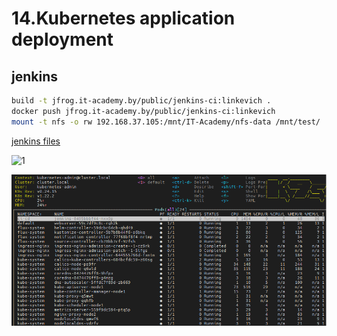 # 14.Kubernetes application deployment

## jenkins
```bash
build -t jfrog.it-academy.by/public/jenkins-ci:linkevich .
docker push jfrog.it-academy.by/public/jenkins-ci:linkevich
mount -t nfs -o rw 192.168.37.105:/mnt/IT-Academy/nfs-data /mnt/test/
```
[jenkins files](jenkins.yaml)

![1](screen001.bmp)

![2](screen002.bmp)



